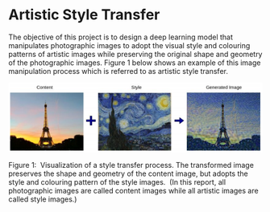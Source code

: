 # Artistic Style Transfer
The objective of this project is to design a deep learning model that manipulates photographic
images to adopt the visual style and colouring patterns of artistic images while preserving the
original shape and geometry of the photographic images. Figure 1 below shows an example
of this image manipulation process which is referred to as artistic style transfer.

<p align="center">
  <img src="https://github.com/jpanda001/Artistic-Style-Transfer/blob/master/Document_Images/model_architecture.PNG">

Figure 1: ​ Visualization of a style transfer process. The transformed image preserves the shape and geometry of
the content image, but adopts the style and colouring pattern of the style images. ​ (In this report, all
photographic images are called content images while all artistic images are called style images.)
</p>
